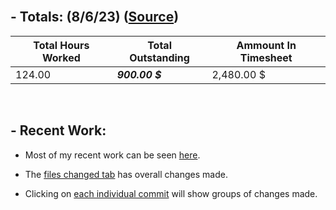 </br>

## **- Totals:** (8/6/23) ([Source](https://docs.google.com/spreadsheets/d/1uebYlVa_uwc9yIZWAbd7_6AoYlfnznqHQuRlmyCJye4/view?usp=sharing))
Total Hours Worked | Total Outstanding | Ammount In Timesheet
 ---|---|---
 124.00 | ***900.00 $*** | 2,480.00 $

</br>

## **- Recent Work:**
- Most of my recent work can be seen [here](https://github.com/Navinate/stairwell-new/pull/8).

- The [files changed tab](https://github.com/Navinate/stairwell-new/pull/8/files) has overall changes made.

- Clicking on [each individual commit](https://github.com/Navinate/stairwell-new/pull/8/commits) will show groups of changes made.
